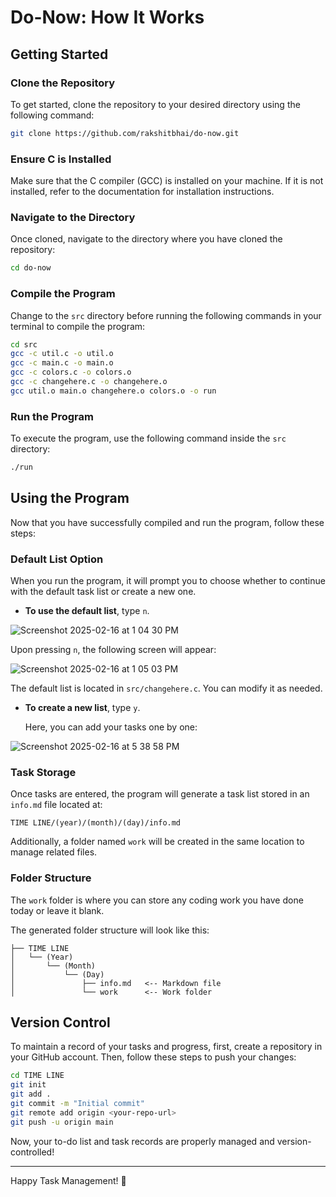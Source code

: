 # Do-Now: How It Works

## Getting Started

### Clone the Repository
To get started, clone the repository to your desired directory using the following command:

```sh
git clone https://github.com/rakshitbhai/do-now.git
```

### Ensure C is Installed
Make sure that the C compiler (GCC) is installed on your machine. If it is not installed, refer to the documentation for installation instructions.

### Navigate to the Directory
Once cloned, navigate to the directory where you have cloned the repository:

```sh
cd do-now
```

### Compile the Program
Change to the `src` directory before running the following commands in your terminal to compile the program:

```sh
cd src
gcc -c util.c -o util.o
gcc -c main.c -o main.o
gcc -c colors.c -o colors.o
gcc -c changehere.c -o changehere.o
gcc util.o main.o changehere.o colors.o -o run
```

### Run the Program
To execute the program, use the following command inside the `src` directory:

```sh
./run
```

## Using the Program
Now that you have successfully compiled and run the program, follow these steps:

### Default List Option
When you run the program, it will prompt you to choose whether to continue with the default task list or create a new one.

- **To use the default list**, type `n`.
  
![Screenshot 2025-02-16 at 1 04 30 PM](https://github.com/user-attachments/assets/3bda30af-8cdf-4e38-96c6-a54daa45fd86)

  
  Upon pressing `n`, the following screen will appear:
  
![Screenshot 2025-02-16 at 1 05 03 PM](https://github.com/user-attachments/assets/2af33340-507c-427f-a24a-18518280c32f)

  
  The default list is located in `src/changehere.c`. You can modify it as needed.

- **To create a new list**, type `y`.
  
  Here, you can add your tasks one by one:
  
![Screenshot 2025-02-16 at 5 38 58 PM](https://github.com/user-attachments/assets/607b6c37-3f39-4494-8c7e-a7d128cd246e)

  
### Task Storage
Once tasks are entered, the program will generate a task list stored in an `info.md` file located at:

```
TIME LINE/(year)/(month)/(day)/info.md
```

Additionally, a folder named `work` will be created in the same location to manage related files.

### Folder Structure
The `work` folder is where you can store any coding work you have done today or leave it blank.

The generated folder structure will look like this:

```
├── TIME LINE
│   └── (Year)
│       └── (Month)
│           └── (Day)
│               ├── info.md   <-- Markdown file
│               └── work      <-- Work folder
```

## Version Control
To maintain a record of your tasks and progress, first, create a repository in your GitHub account. Then, follow these steps to push your changes:

```sh
cd TIME LINE
git init
git add .
git commit -m "Initial commit"
git remote add origin <your-repo-url>
git push -u origin main
```

Now, your to-do list and task records are properly managed and version-controlled!

---

Happy Task Management! 🎯


